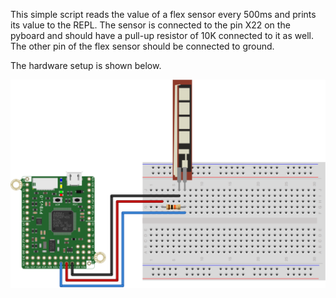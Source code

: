 This simple script reads the value of a flex sensor every 500ms and prints 
its value to the REPL. The sensor is connected to the pin X22 on the pyboard and should have a pull-up resistor of 10K connected to it as well. The other pin of the flex sensor should be connected to ground.

The hardware setup is shown below.

![Flex Sensor Hardware Setup](pyboard_breadboard_FlexSensor_cropped.png)

